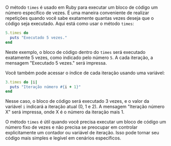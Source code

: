 O método `times` é usado em Ruby para executar um bloco de código um número específico de vezes. É uma maneira conveniente de realizar repetições quando você sabe exatamente quantas vezes deseja que o código seja executado. Aqui está como usar o método `times`:

```ruby
5.times do
  puts "Executado 5 vezes."
end

```

Neste exemplo, o bloco de código dentro do `times` será executado exatamente 5 vezes, como indicado pelo número `5`. A cada iteração, a mensagem "Executado 5 vezes." será impressa.

Você também pode acessar o índice de cada iteração usando uma variável:

```ruby
3.times do |i|
  puts "Iteração número #{i + 1}"
end

```

Nesse caso, o bloco de código será executado 3 vezes, e o valor da variável `i` indicará a iteração atual (0, 1 e 2). A mensagem "Iteração número X" será impressa, onde X é o número da iteração mais 1.

O método `times` é útil quando você precisa executar um bloco de código um número fixo de vezes e não precisa se preocupar em controlar explicitamente um contador ou variável de iteração. Isso pode tornar seu código mais simples e legível em cenários específicos.
